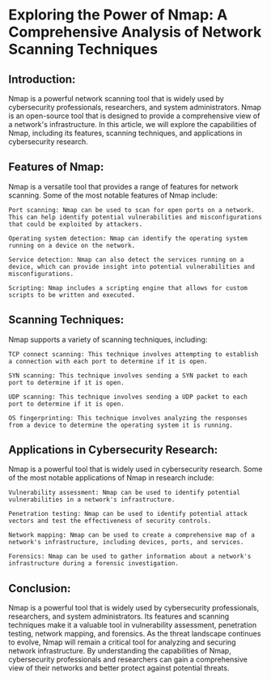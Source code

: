 # Exploring the Power of Nmap: A Comprehensive Analysis of Network Scanning Techniques

## Introduction:

Nmap is a powerful network scanning tool that is widely used by cybersecurity professionals, researchers, and system administrators. 
Nmap is an open-source tool that is designed to provide a comprehensive view of a network's infrastructure. 
In this article, we will explore the capabilities of Nmap, including its features, scanning techniques, and applications in cybersecurity research.

## Features of Nmap:

Nmap is a versatile tool that provides a range of features for network scanning. Some of the most notable features of Nmap include:

    Port scanning: Nmap can be used to scan for open ports on a network. This can help identify potential vulnerabilities and misconfigurations that could be exploited by attackers.

    Operating system detection: Nmap can identify the operating system running on a device on the network.

    Service detection: Nmap can also detect the services running on a device, which can provide insight into potential vulnerabilities and misconfigurations.

    Scripting: Nmap includes a scripting engine that allows for custom scripts to be written and executed.

## Scanning Techniques:

Nmap supports a variety of scanning techniques, including:

    TCP connect scanning: This technique involves attempting to establish a connection with each port to determine if it is open.

    SYN scanning: This technique involves sending a SYN packet to each port to determine if it is open.

    UDP scanning: This technique involves sending a UDP packet to each port to determine if it is open.

    OS fingerprinting: This technique involves analyzing the responses from a device to determine the operating system it is running.

## Applications in Cybersecurity Research:

Nmap is a powerful tool that is widely used in cybersecurity research. Some of the most notable applications of Nmap in research include:

    Vulnerability assessment: Nmap can be used to identify potential vulnerabilities in a network's infrastructure.

    Penetration testing: Nmap can be used to identify potential attack vectors and test the effectiveness of security controls.

    Network mapping: Nmap can be used to create a comprehensive map of a network's infrastructure, including devices, ports, and services.

    Forensics: Nmap can be used to gather information about a network's infrastructure during a forensic investigation.

## Conclusion:

Nmap is a powerful tool that is widely used by cybersecurity professionals, researchers, and system administrators. 
Its features and scanning techniques make it a valuable tool in vulnerability assessment, penetration testing, network mapping, and forensics. 
As the threat landscape continues to evolve, Nmap will remain a critical tool for analyzing and securing network infrastructure. 
By understanding the capabilities of Nmap, cybersecurity professionals and researchers can gain a comprehensive view of their networks and better protect against potential threats.